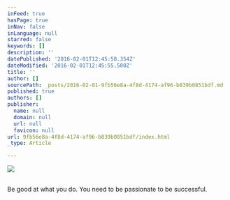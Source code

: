 ```yaml
---
inFeed: true
hasPage: true
inNav: false
inLanguage: null
starred: false
keywords: []
description: ''
datePublished: '2016-02-01T12:45:58.354Z'
dateModified: '2016-02-01T12:45:55.500Z'
title: ''
author: []
sourcePath: _posts/2016-02-01-9fb56e8a-4f8d-4174-af96-b839b0851bdf.md
published: true
authors: []
publisher:
  name: null
  domain: null
  url: null
  favicon: null
url: 9fb56e8a-4f8d-4174-af96-b839b0851bdf/index.html
_type: Article

---
```

![](https://s3-us-west-2.amazonaws.com/the-grid-img/p/426130280b860d73911dfa1a858000c82928e907.png)

## 

Be good at what you do. You need to be passionate to be successful.